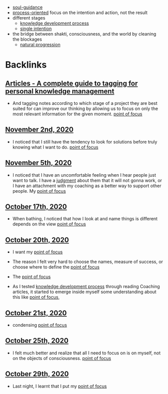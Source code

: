 - [soul-guidance](<soul-guidance.md>) 
- [process-oriented](<process-oriented.md>) focus on the intention and action, not the result
- different stages
    - [knowledge development process](<knowledge development process.md>)
    - [single intention](<single intention.md>)
- the bridge between shakti, consciousness, and the world by cleaning the blockages
    - [natural progression](<natural progression.md>)

# Backlinks
## [Articles - A complete guide to tagging for personal knowledge management](<Articles - A complete guide to tagging for personal knowledge management.md>)
- And tagging notes according to which stage of a project they are best suited for can improve our thinking by allowing us to focus on only the most relevant information for the given moment. [point of focus](<point of focus.md>)

## [November 2nd, 2020](<November 2nd, 2020.md>)
- I noticed that I still have the tendency to look for solutions before truly knowing what I want to do. [point of focus](<point of focus.md>)

## [November 5th, 2020](<November 5th, 2020.md>)
- I noticed that I have an uncomfortable feeling when I hear people just want to talk. I have a [judgment](<judgment.md>) about them that it will not gonna work, or I have an attachment with my coaching as a better way to support other people. My [point of focus](<point of focus.md>)

## [October 17th, 2020](<October 17th, 2020.md>)
- When bathing, I noticed that how I look at and name things is different depends on the view [point of focus](<point of focus.md>)

## [October 20th, 2020](<October 20th, 2020.md>)
- I want my [point of focus](<point of focus.md>)

- The reason I felt very hard to choose the names, measure of success, or choose where to define the [point of focus](<point of focus.md>)

- The [point of focus](<point of focus.md>)

- As I tested [knowledge development process](<knowledge development process.md>)  through reading Coaching articles, it started to emerge inside myself some understanding about this like [point of focus](<point of focus.md>),

## [October 21st, 2020](<October 21st, 2020.md>)
- condensing [point of focus](<point of focus.md>)

## [October 25th, 2020](<October 25th, 2020.md>)
- I felt much better and realize that all I need to focus on is on myself, not on the objects of consciousness. [point of focus](<point of focus.md>)

## [October 29th, 2020](<October 29th, 2020.md>)
- Last night, I learnt that I put my [point of focus](<point of focus.md>)

